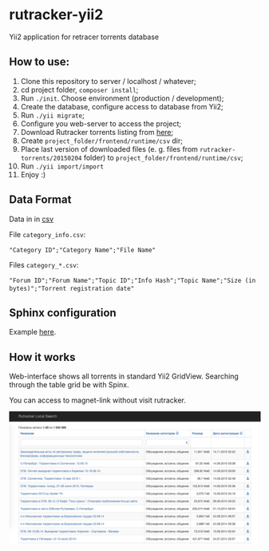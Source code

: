 # rutracker-yii2
Yii2 application for retracer torrents database

## How to use:

1. Clone this repository to server / localhost / whatever;
1. cd project folder, `composer install`;
1. Run `./init`. Choose environment (production / development);
1. Create the database, configure access to database from Yii2;
1. Run `./yii migrate`;
1. Configure you web-server to access the project;
1. Download Rutracker torrents listing from [here](http://rutracker.org/forum/viewtopic.php?t=4824458);
1. Create `project_folder/frontend/runtime/csv` dir;
1. Place last version of downloaded files (e. g. files from `rutracker-torrents/20150204` folder) to `project_folder/frontend/runtime/csv`;
1. Run `./yii import/import`
1. Enjoy :)

## Data Format

Data in in [csv](https://ru.wikipedia.org/wiki/CSV)

File `category_info.csv`:

```
"Category ID";"Category Name";"File Name"
```

Files `category_*.csv`:

```
"Forum ID";"Forum Name";"Topic ID";"Info Hash";"Topic Name";"Size (in bytes)";"Torrent registration date"
```

## Sphinx configuration

Example [here](spinx.conf.md).

## How it works

Web-interface shows all torrents in standard Yii2 GridView. Searching through the table grid be with Spinx.

You can access to magnet-link without visit rutracker.

![Screenshoot](screen.png)